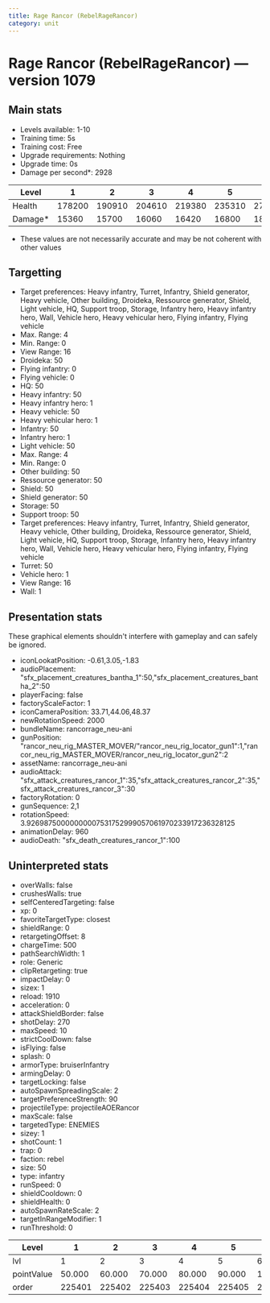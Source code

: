 ```yaml
---
title: Rage Rancor (RebelRageRancor)
category: unit
---
```


# Rage Rancor (RebelRageRancor) — version 1079

## Main stats

  * Levels available: 1-10
  * Training time: 5s
  * Training cost: Free
  * Upgrade requirements: Nothing
  * Upgrade time: 0s
  * Damage per second*: 2928

|Level  |1     |2     |3     |4     |5     |6     |7     |8     |9     |10    |
|-------|------|------|------|------|------|------|------|------|------|------|
|Health |178200|190910|204610|219380|235310|277750|298155|349296|375264|393125|
|Damage*|15360 |15700 |16060 |16420 |16800 |18898 |19338 |21576 |22080 |23525 |

* These values are not necessarily accurate and may be not coherent with other values

## Targetting

  * Target preferences: Heavy infantry, Turret, Infantry, Shield generator, Heavy vehicle, Other building, Droideka, Ressource generator, Shield, Light vehicle, HQ, Support troop, Storage, Infantry hero, Heavy infantry hero, Wall, Vehicle hero, Heavy vehicular hero, Flying infantry, Flying vehicle
  * Max. Range: 4
  * Min. Range: 0
  * View Range: 16
  * Droideka: 50
  * Flying infantry: 0
  * Flying vehicle: 0
  * HQ: 50
  * Heavy infantry: 50
  * Heavy infantry hero: 1
  * Heavy vehicle: 50
  * Heavy vehicular hero: 1
  * Infantry: 50
  * Infantry hero: 1
  * Light vehicle: 50
  * Max. Range: 4
  * Min. Range: 0
  * Other building: 50
  * Ressource generator: 50
  * Shield: 50
  * Shield generator: 50
  * Storage: 50
  * Support troop: 50
  * Target preferences: Heavy infantry, Turret, Infantry, Shield generator, Heavy vehicle, Other building, Droideka, Ressource generator, Shield, Light vehicle, HQ, Support troop, Storage, Infantry hero, Heavy infantry hero, Wall, Vehicle hero, Heavy vehicular hero, Flying infantry, Flying vehicle
  * Turret: 50
  * Vehicle hero: 1
  * View Range: 16
  * Wall: 1

## Presentation stats

These graphical elements shouldn't interfere with gameplay and can safely be ignored.

  * iconLookatPosition: -0.61,3.05,-1.83
  * audioPlacement: "sfx_placement_creatures_bantha_1":50,"sfx_placement_creatures_bantha_2":50
  * playerFacing: false
  * factoryScaleFactor: 1
  * iconCameraPosition: 33.71,44.06,48.37
  * newRotationSpeed: 2000
  * bundleName: rancorrage_neu-ani
  * gunPosition: "rancor_neu_rig_MASTER_MOVER/"rancor_neu_rig_locator_gun1":1,"rancor_neu_rig_MASTER_MOVER/rancor_neu_rig_locator_gun2":2
  * assetName: rancorrage_neu-ani
  * audioAttack: "sfx_attack_creatures_rancor_1":35,"sfx_attack_creatures_rancor_2":35,"sfx_attack_creatures_rancor_3":30
  * factoryRotation: 0
  * gunSequence: 2,1
  * rotationSpeed: 3.92698750000000007531752999057061970233917236328125
  * animationDelay: 960
  * audioDeath: "sfx_death_creatures_rancor_1":100

## Uninterpreted stats

  * overWalls: false
  * crushesWalls: true
  * selfCenteredTargeting: false
  * xp: 0
  * favoriteTargetType: closest
  * shieldRange: 0
  * retargetingOffset: 8
  * chargeTime: 500
  * pathSearchWidth: 1
  * role: Generic
  * clipRetargeting: true
  * impactDelay: 0
  * sizex: 1
  * reload: 1910
  * acceleration: 0
  * attackShieldBorder: false
  * shotDelay: 270
  * maxSpeed: 10
  * strictCoolDown: false
  * isFlying: false
  * splash: 0
  * armorType: bruiserInfantry
  * armingDelay: 0
  * targetLocking: false
  * autoSpawnSpreadingScale: 2
  * targetPreferenceStrength: 90
  * projectileType: projectileAOERancor
  * maxScale: false
  * targetedType: ENEMIES
  * sizey: 1
  * shotCount: 1
  * trap: 0
  * faction: rebel
  * size: 50
  * type: infantry
  * runSpeed: 0
  * shieldCooldown: 0
  * shieldHealth: 0
  * autoSpawnRateScale: 2
  * targetInRangeModifier: 1
  * runThreshold: 0

|Level     |1     |2     |3     |4     |5     |6      |7      |8      |9      |10     |
|----------|------|------|------|------|------|-------|-------|-------|-------|-------|
|lvl       |1     |2     |3     |4     |5     |6      |7      |8      |9      |10     |
|pointValue|50.000|60.000|70.000|80.000|90.000|100.000|110.000|120.000|130.000|150.000|
|order     |225401|225402|225403|225404|225405|225406 |225407 |225408 |225409 |225410 |

